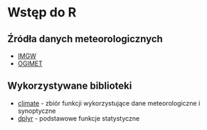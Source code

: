 # Wstęp do R

## Źródła danych meteorologicznych

- [IMGW](https://danepubliczne.imgw.pl/)
- [OGIMET](https://www.ogimet.com/gsynres.phtml.en)

## Wykorzystywane biblioteki

- [climate](https://github.com/bczernecki/climate) - zbiór funkcji wykorzystujące dane meteorologiczne i synoptyczne
- [dplyr](https://github.com/rstudio/cheatsheets/blob/main/data-transformation.pdf) - podstawowe funkcje statystyczne